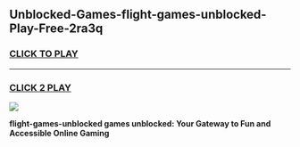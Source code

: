 
## Unblocked-Games-flight-games-unblocked-Play-Free-2ra3q
<h3>
<a href="https://premium76.site?title=flight-games-unblocked&ref=20M">CLICK TO PLAY</a></h3>
<hr>

<h3>
<a href="https://premium76.site?title=flight-games-unblocked&ref=20M">CLICK 2 PLAY</a>
  
</h3>

<a href="https://premium76.site?title=flight-games-unblocked&ref=19M"><img src="https://clearcache.store/games.png"></a>


**flight-games-unblocked games unblocked: Your Gateway to Fun and Accessible Online Gaming**
